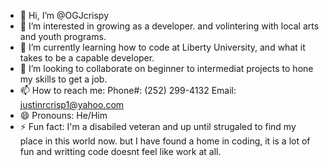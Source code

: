 - 👋 Hi, I’m @OGJcrispy
- 👀 I’m interested in growing as a developer. and volintering with local arts and youth programs. 
- 🌱 I’m currently learning how to code at Liberty University, and what it takes to be a capable developer.
- 💞️ I’m looking to collaborate on beginner to intermediat projects to hone my skills to get a job.
- 📫 How to reach me: Phone#: (252) 299-4132  Email: justinrcrisp1@yahoo.com  
- 😄 Pronouns: He/Him
- ⚡ Fun fact: I'm a disabiled veteran and up until strugaled to find my place in this world now. but I have found a home in coding, it is a lot of fun and writting code doesnt feel like work at all.   

<!---
OGJcrispy/OGJcrispy is a ✨ special ✨ repository because its `README.md` (this file) appears on your GitHub profile.
You can click the Preview link to take a look at your changes.
--->
